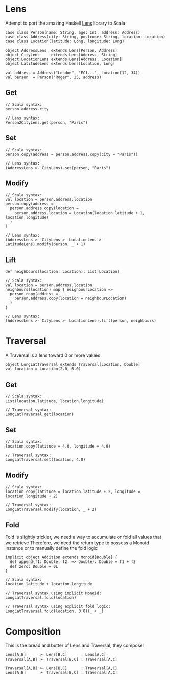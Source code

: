 Lens
====

Attempt to port the amazing Haskell [Lens](https://github.com/ekmett/lens) library to Scala


    case class Person(name: String, age: Int, address: Address)
    case class Address(city: String, postcode: String, location: Location)
    case class Location(latitude: Long, longitude: Long)

    object AddressLens  extends Lens[Person, Address]
    object CityLens     extends Lens[Address, String]
    object LocationLens extends Lens[Address, Location]
    object LatitudeLens extends Lens[Location, Long]

    val address = Address("London", "EC1...", Location(12, 34))
    val person  = Person("Roger", 25, address)

Get
---

    // Scala syntax:
    person.address.city

    // Lens syntax:
    Person2CityLens.get(person, "Paris")


Set
---

    // Scala syntax:
    person.copy(address = person.address.copy(city = "Paris"))

    // Lens syntax:
    (AddressLens >- CityLens).set(person, "Paris")


Modify
------

    // Scala syntax:
    val location = person.address.location
    person.copy(address =
      person.address.copy(location =
        person.address.location = Location(location.latitude + 1, location.longitude)
      )
    )

    // Lens syntax:
    (AddressLens >- CityLens >- LocationLens >- LatitudeLens).modify(person, _ + 1)

Lift
----

    def neighbours(location: Location): List[Location]

    // Scala syntax:
    val location = person.address.location
    neighbours(location) map { neighbourLocation =>
      person.copy(address =
        person.address.copy(location = neighbourLocation)
      )
    }

    // Lens syntax:
    (AddressLens >- CityLens >- LocationLens).lift(person, neighbours)

Traversal
=========

A Traversal is a lens toward 0 or more values

    object LongLatTraversal extends Traversal[Location, Double]
    val location = Location(2.0, 6.0)

Get
---

    // Scala syntax:
    List(location.latitude, location.longitude)

    // Traversal syntax:
    LongLatTraversal.get(location)

Set
---

    // Scala syntax:
    location.copy(latitude = 4.0, longitude = 4.0)

    // Traversal syntax:
    LongLatTraversal.set(location, 4.0)


Modify
------

    // Scala syntax:
    location.copy(latitude = location.latitude + 2, longitude = location.longitude + 2)

    // Traversal syntax:
    LongLatTraversal.modify(location, _ + 2)


Fold
----

Fold is slightly trickier, we need a way to accumulate or fold all values that we retrieve
Therefore, we need the return type to possess a Monoid instance or to manually define the fold logic

    implicit object Addition extends Monoid[Double] {
      def append(f1: Double, f2: => Double): Double = f1 + f2
      def zero: Double = 0L
    }

    // Scala syntax:
    location.latitude + location.longitude

    // Traversal syntax using implicit Monoid:
    LongLatTraversal.fold(location)

    // Traversal syntax using explicit fold logic:
    LongLatTraversal.fold(location, 0.0)(_ + _)


Composition
===========

This is the bread and butter of Lens and Traversal, they compose!

    Lens[A,B]      >- Lens[B,C]      : Lens[A,C]
    Traversal[A,B] >- Traversal[B,C] : Traversal[A,C]

    Traversal[A,B] >- Lens[B,C]      : Traversal[A,C]
    Lens[A,B]      >- Traversal[B,C] : Traversal[A,C]
